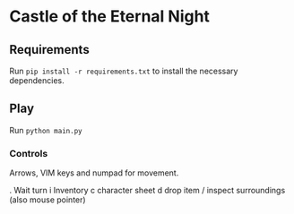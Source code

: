 # Castle of the Eternal Night 

## Requirements

Run `pip install -r requirements.txt` to install the necessary dependencies.

## Play

Run `python main.py`

### Controls

Arrows, VIM keys and numpad for movement.

. Wait turn
i Inventory
c character sheet
d drop item
/ inspect surroundings (also mouse pointer)